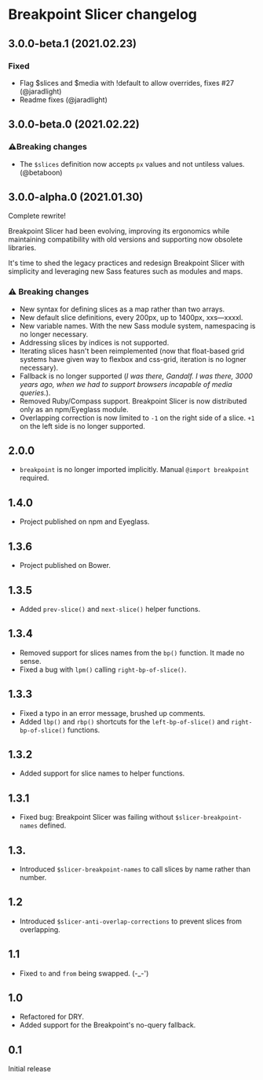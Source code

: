 Breakpoint Slicer changelog
===========================



3.0.0-beta.1 (2021.02.23)
-------------------------

### Fixed
- Flag $slices and $media with !default to allow overrides, fixes #27 (@jaradlight)
- Readme fixes (@jaradlight)



3.0.0-beta.0 (2021.02.22)
-------------------------

### ⚠Breaking changes
- The `$slices` definition now accepts `px` values and not untiless values. (@betaboon)


3.0.0-alpha.0 (2021.01.30)
---------------------------

Complete rewrite!

Breakpoint Slicer had been evolving, improving its ergonomics while maintaining compatibility with old versions and supporting now obsolete libraries.

It's time to shed the legacy practices and redesign Breakpoint Slicer with simplicity and leveraging new Sass features such as modules and maps.

### ⚠ Breaking changes
- New syntax for defining slices as a map rather than two arrays.
- New default slice definitions, every 200px, up to 1400px, xxs—xxxxl.
- New variable names. With the new Sass module system, namespacing is no longer necessary.
- Addressing slices by indices is not supported.
- Iterating slices hasn't been reimplemented (now that float-based grid systems have given way to flexbox and css-grid, iteration is no logner necessary).
- Fallback is no longer supported (*I was there, Gandalf. I was there, 3000 years ago, when we had to support browsers incapable of media queries.*).
- Removed Ruby/Compass support. Breakpoint Slicer is now distributed only as an npm/Eyeglass module.
- Overlapping correction is now limited to `-1` on the right side of a slice. `+1` on the left side is no longer supported.


2.0.0
----

- `breakpoint` is no longer imported implicitly. Manual `@import breakpoint` required.


1.4.0
----

- Project published on npm and Eyeglass.

1.3.6
----

- Project published on Bower.

1.3.5
----

- Added `prev-slice()` and `next-slice()` helper functions.


1.3.4
----

- Removed support for slices names from the `bp()` function. It made no sense.
- Fixed a bug with `lpm()` calling `right-bp-of-slice()`.


1.3.3
----

- Fixed a typo in an error message, brushed up comments.
- Added `lbp()` and `rbp()` shortcuts for the `left-bp-of-slice()` and `right-bp-of-slice()` functions.


1.3.2
----

- Added support for slice names to helper functions.


1.3.1
----

- Fixed bug: Breakpoint Slicer was failing without `$slicer-breakpoint-names` defined.


1.3.
---

- Introduced `$slicer-breakpoint-names` to call slices by name rather than number.


1.2
---

- Introduced `$slicer-anti-overlap-corrections` to prevent slices from overlapping.


1.1
---

- Fixed `to` and `from` being swapped. (-_-')


1.0
---

- Refactored for DRY.
- Added support for the Breakpoint's no-query fallback.


0.1
---

Initial release

